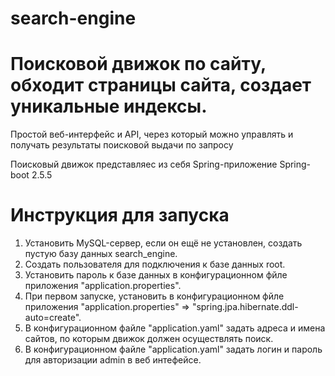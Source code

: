 # search-engine

# Поисковой движок по сайту, обходит страницы сайта, создает уникальные индексы.

  Простой веб-интерфейс и API, через который можно управлять и получать результаты поисковой выдачи по запросу
  
  Поисковый движок представляес из себя Spring-приложение Spring-boot 2.5.5
  
# Инструкция для запуска
  
  1. Установить MySQL-сервер, если он ещё не установлен, создать пустую базу данных search_engine.
  2. Создать пользователя для подключения к базе данных root.
  3. Установить пароль к базе данных в конфигурационном фйле приложения "application.properties".
  4. При первом запуске, установить в конфигурационном фйле приложения "application.properties" => "spring.jpa.hibernate.ddl-auto=create".
  5. В конфигурационном файле "application.yaml" задать адреса и имена сайтов, по которым движок должен осуществлять поиск.
  6. В конфигурационном файле "application.yaml" задать логин и пароль для авторизации admin в веб интефейсе.

   
